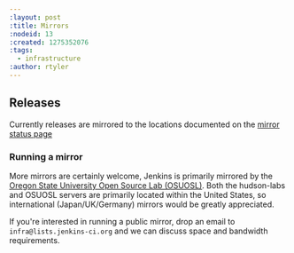 ```yaml
---
:layout: post
:title: Mirrors
:nodeid: 13
:created: 1275352076
:tags:
  - infrastructure
:author: rtyler
---
```


## Releases

Currently releases are mirrored to the locations documented on the [mirror status page](http://mirrors.jenkins-ci.org/status.html)

### Running a mirror

More mirrors are certainly welcome, Jenkins is primarily mirrored by the [Oregon State University Open Source Lab (OSUOSL)](http://osuosl.org/services/hosting/details). Both the hudson-labs and OSUOSL servers are primarily located within the United States, so international (Japan/UK/Germany) mirrors would be greatly appreciated.

If you're interested in running a public mirror, drop an email to `infra@lists.jenkins-ci.org` and we can discuss space and bandwidth requirements.
